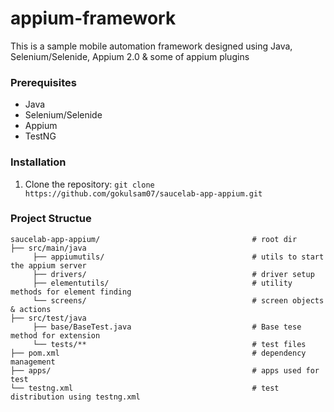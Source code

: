 # appium-framework

This is a sample mobile automation framework designed using Java, Selenium/Selenide, Appium 2.0 & some of appium plugins

### Prerequisites

* Java
* Selenium/Selenide
* Appium
* TestNG

### Installation

1. Clone the repository: `git clone https://github.com/gokulsam07/saucelab-app-appium.git`

### Project Structue

```
saucelab-app-appium/                                  # root dir
├── src/main/java                                              
     ├── appiumutils/                                 # utils to start the appium server                    
     ├── drivers/                                     # driver setup
     ├── elementutils/                                # utility methods for element finding
     └── screens/                                     # screen objects & actions                 
├── src/test/java
     ├── base/BaseTest.java                           # Base tese method for extension                 
     └── tests/**                                     # test files                       
├── pom.xml                                           # dependency management
├── apps/                                             # apps used for test 
└── testng.xml                                        # test distribution using testng.xml

```
